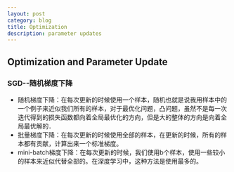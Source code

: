 ```yaml
---
layout: post
category: blog
title: Optimization
description: parameter updates
---
```


## Optimization and Parameter Update
### SGD--随机梯度下降
- 随机梯度下降：在每次更新的时候使用一个样本，随机也就是说我用样本中的一个例子来近似我们所有的样本，对于最优化问题，凸问题，虽然不是每一次迭代得到的损失函数都向着全局最优化的方向，但是大的整体的方向是向着全局最优解的．
- 批量梯度下降：在每次更新的时候使用全部的样本，在更新的时候，所有的样本都有贡献，计算出来一个标准梯度。
- mini-batch梯度下降：在每次更新的时候，我们使用b个样本，使用一些较小的样本来近似代替全部的。在深度学习中，这种方法是使用最多的。